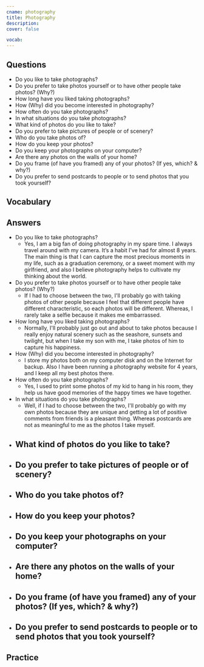 ```yaml
---
cname: photography
title: Photography
description: 
cover: false

vocab:
---
```

<banner></banner>

## Questions

- Do you like to take photographs?
- Do you prefer to take photos yourself or to have other people take photos? (Why?)
- How long have you liked taking photographs?
- How (Why) did you become interested in photography?
- How often do you take photographs?
- In what situations do you take photographs?
- What kind of photos do you like to take?
- Do you prefer to take pictures of people or of scenery?
- Who do you take photos of?
- How do you keep your photos?
- Do you keep your photographs on your computer?
- Are there any photos on the walls of your home?
- Do you frame (of have you framed) any of your photos? (If yes, which? &amp; why?)
- Do you prefer to send postcards to people or to send photos that you took yourself?

## Vocabulary

<vocab-box></vocab-box>

## Answers

- Do you like to take photographs?
  - Yes, I am a big fan of doing photography in my spare time. I always travel around with my camera. It’s a habit I’ve had for almost 8 years. The main thing is that I can capture the most precious moments in my life, such as a graduation ceremony, or a sweet moment with my girlfriend, and also I believe photography helps to cultivate my thinking about the world.
- Do you prefer to take photos yourself or to have other people take photos? (Why?)
  - If I had to choose between the two, I&#39;ll probably go with taking photos of other people because I feel that different people have different characteristic, so each photos will be different. Whereas, I rarely take a selfie because it makes me embarrassed.
- How long have you liked taking photographs?
  - Normally, I&#39;ll probably just go out and about to take photos because I really enjoy natural scenery such as the seashore, sunsets and twilight, but when I take my son with me, I take photos of him to capture his happiness.
- How (Why) did you become interested in photography?
  - I store my photos both on my computer disk and on the Internet for backup. Also I have been running a photography website for 4 years, and I keep all my best photos there.
- How often do you take photographs?
  - Yes, I used to print some photos of my kid to hang in his room, they help us have good memories of the happy times we have together.
- In what situations do you take photographs?
  - Well, if I had to choose between the two, I&#39;ll probably go with my own photos because they are unique and getting a lot of positive comments from friends is a pleasant thing. Whereas postcards are not as meaningful to me as the photos I take myself.
- What kind of photos do you like to take?
  - 
- Do you prefer to take pictures of people or of scenery?
  - 
- Who do you take photos of?
  - 
- How do you keep your photos?
  - 
- Do you keep your photographs on your computer?
  - 
- Are there any photos on the walls of your home?
  - 
- Do you frame (of have you framed) any of your photos? (If yes, which? &amp; why?)
  - 
- Do you prefer to send postcards to people or to send photos that you took yourself?
  - 

## Practice

<qrfooter></qrfooter>
